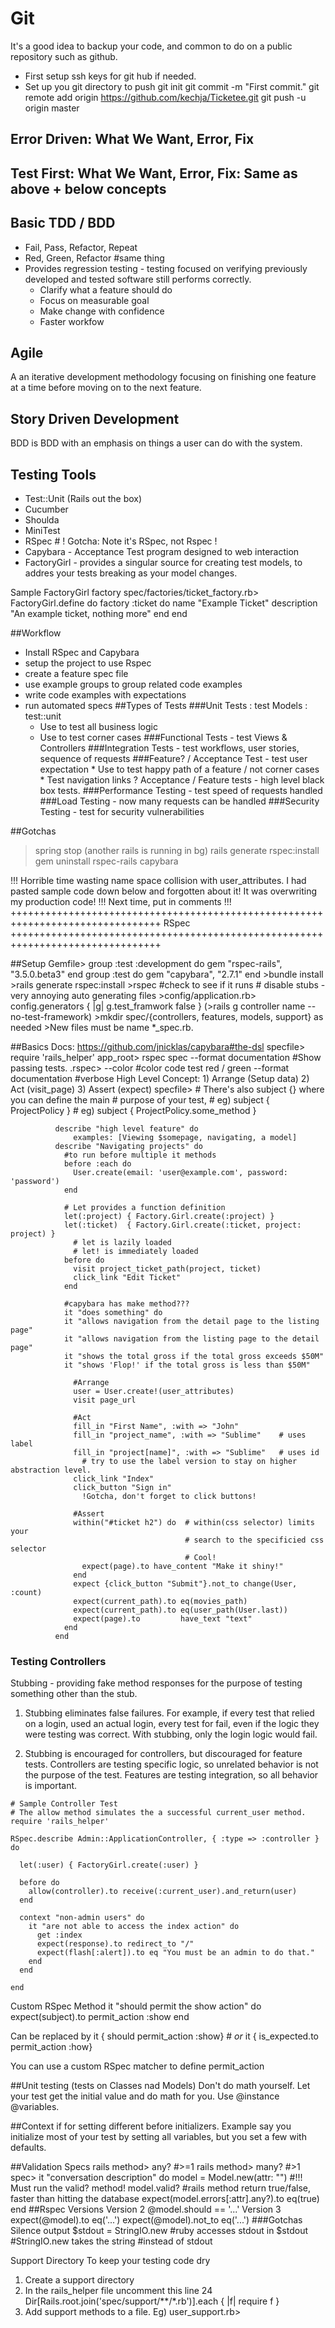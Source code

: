 

# Git
  It's a good idea to backup your code, and common to do on a public
  repository such as github.
  * First setup ssh keys for git hub if needed.
  * Set up you git directory to push
      git init
      git commit -m "First commit."
      git remote add origin https://github.com/kechja/Ticketee.git
      git push -u origin master

## Error Driven: What We Want, Error, Fix
## Test First: What We Want, Error, Fix: Same as above + below concepts
## Basic TDD / BDD 
* Fail, Pass, Refactor, Repeat
* Red, Green, Refactor                  #same thing
* Provides regression testing - testing focused on verifying previously
    developed and tested software still performs correctly.
  * Clarify what a feature should do
  * Focus on measurable goal
  * Make change with confidence
  * Faster workfow

## Agile
  A an iterative development methodology focusing on finishing one feature at 
  a time before moving on to the next feature.
## Story Driven Development
  BDD is BDD with an emphasis on things a user can do with the system.
## Testing Tools
  * Test::Unit (Rails out the box)
  * Cucumber
  * Shoulda
  * MiniTest
  * RSpec # ! Gotcha: Note it's RSpec, not Rspec !
  * Capybara - Acceptance Test program designed to web interaction
  * FactoryGirl - provides a singular source for creating test models, to
      addres your tests breaking as your model changes.

Sample FactoryGirl factory
  spec/factories/ticket_factory.rb>
    FactoryGirl.define do
      factory :ticket do
        name "Example Ticket"
        description "An example ticket, nothing more"
      end
    end

##Workflow
  * Install RSpec and Capybara
  * setup the project to use Rspec
  * create a feature spec file
  * use example groups to group related code examples
  * write code examples with expectations
  * run automated specs
##Types of Tests
  ###Unit Tests : test Models : test::unit
    * Use to test all business logic
    * Use to test corner cases
  ###Functional Tests - test Views & Controllers
  ###Integration Tests - test workflows, user stories, sequence of requests ###Feature? / Acceptance Test - test user expectation * Use to test happy path of a feature / not corner cases * Test navigation links
  ?  Acceptance / Feature tests - high level black box tests.
  ###Performance Testing - test speed of requests handled
  ###Load Testing - now many requests can be handled
  ###Security Testing - test for security vulnerabilities

##Gotchas
>spring stop (another rails is running in bg)
>rails generate rspec:install
>gem uninstall rspec-rails capybara

!!! Horrible time wasting name space collision with user_attributes.
I had pasted sample code down below and forgotten about it! It was
overwriting my production code! 
  !!! Next time, put in comments !!!
++++++++++++++++++++++++++++++++++++++++++++++++++++++++++++++++++++++++++++++++
RSpec
++++++++++++++++++++++++++++++++++++++++++++++++++++++++++++++++++++++++++++++++

##Setup
    Gemfile>
      group :test :development do
        gem "rspec-rails", "3.5.0.beta3"
      end
      group :test do
        gem "capybara", "2.7.1"
      end
    >bundle install
    >rails generate rspec:install
    >rspec                              #check to see if it runs
    # disable stubs - very annoying auto generating files
    >config/application.rb> config.generators { |g| g.test_framwork false }
    (>rails g controller name --no-test-framework)
    >mkdir spec/{controllers, features, models, support} as needed
    >New files must be name *_spec.rb.
    

##Basics
    Docs:
      https://github.com/jnicklas/capybara#the-dsl
    specfile> require 'rails_helper'
    app_root> rspec spec --format documentation  #Show passing tests.
    .rspec> --color                 #color code test red / green
            --format documentation  #verbose
    High Level Concept: 1) Arrange (Setup data) 2) Act (visit_page) 3) Assert (expect)
    specfile> 
              # There's also subject {} where you can define the main
              # purpose of your test, 
              # eg) subject { ProjectPolicy }
              # eg) subject { ProjectPolicy.some_method }
            
              describe "high level feature" do
                  examples: [Viewing $somepage, navigating, a model]
              describe "Navigating projects" do
                #to run before multiple it methods
                before :each do
                  User.create(email: 'user@example.com', password: 'password')
                end 
  
                # Let provides a function definition
                let(:project) { Factory.Girl.create(:project) }
                let(:ticket)  { Factory.Girl.create(:ticket, project: project) }
                  # let is lazily loaded
                  # let! is immediately loaded
                before do
                  visit project_ticket_path(project, ticket)
                  click_link "Edit Ticket"
                end

                #capybara has make method???
                it "does something" do
                it "allows navigation from the detail page to the listing page"
                it "allows navigation from the listing page to the detail page"
                it "shows the total gross if the total gross exceeds $50M"
                it "shows 'Flop!' if the total gross is less than $50M"
                
                  #Arrange
                  user = User.create!(user_attributes)
                  visit page_url

                  #Act
                  fill_in "First Name", :with => "John"
                  fill_in "project_name", :with => "Sublime"    # uses label
                  fill_in "project[name]", :with => "Sublime"   # uses id
                    # try to use the label version to stay on higher abstraction level.
                  click_link "Index"
                  click_button "Sign in"
                    !Gotcha, don't forget to click buttons!

                  #Assert
                  within("#ticket h2") do  # within(css selector) limits your
                                           # search to the specificied css selector
                                           # Cool!
                    expect(page).to have_content "Make it shiny!"
                  end
                  expect {click_button "Submit"}.not_to change(User, :count)
                  expect(current_path).to eq(movies_path)
                  expect(current_path).to eq(user_path(User.last))
                  expect(page).to         have_text "text"
                end
              end

### Testing Controllers
  
 Stubbing - providing fake method responses for the purpose of testing
  something other than the stub.  
  
  1. Stubbing eliminates false failures.
  For example, if every test that relied on a login, used an actual
  login, every test for fail, even if the logic they were testing 
  was correct.  With stubbing, only the login logic would fail.

  2. Stubbing is encouraged for controllers, but discouraged for
  feature tests. Controllers are testing specific logic, so
  unrelated behavior is not the purpose of the test.
  Features are testing integration, so all behavior is important.
    
    # Sample Controller Test
    # The allow method simulates the a successful current_user method.
    require 'rails_helper'
    
    RSpec.describe Admin::ApplicationController, { :type => :controller } do
    
      let(:user) { FactoryGirl.create(:user) }
    
      before do
        allow(controller).to receive(:current_user).and_return(user)
      end
    
      context "non-admin users" do
        it "are not able to access the index action" do
          get :index
          expect(response).to redirect_to "/"                                                                                                      
          expect(flash[:alert]).to eq "You must be an admin to do that."
        end
      end
    
    end

Custom RSpec Method
it "should permit the show action" do
  expect(subject).to permit_action :show
  end

Can be replaced by
it { should permit_action :show} # *or* 
it { is_expected.to permit_action :how}

You can use a custom RSpec matcher to define permit_action

##Unit testing (tests on Classes nad Models)
    Don't do math yourself.
    Let your test get the initial value and do math for you.
    Use @instance @variables.

##Context if for setting different before initializers.
    Example say you initialize most of your test by setting all variables,
    but you set a few with defaults.

##Validation Specs
    rails method> any?    #>=1
    rails method> many?   #>1
    spec> it "conversation description" do
            model = Model.new(attr: "")
                                      #!!! Must run the valid? method!
            model.valid?              #rails method return true/false, faster than hitting the database
            expect(model.errors[:attr].any?).to eq(true)
          end
##Rspec Versions
    Version 2
      @model.should == '...'
    Version 3
      expect(@model).to eq('...')
      expect(@model).not_to eq('...')
###Gotchas
    Silence output 
      $stdout = StringIO.new  #ruby accesses stdout in $stdout
                              #StringIO.new takes the string
                              #instead of stdout

Support Directory
  To keep your testing code dry
  1) Create a support directory
  2) In the rails_helper file uncomment this line
     24 Dir[Rails.root.join('spec/support/**/*.rb')].each { |f| require f }             
  3) Add support methods to a file.
      Eg) user_support.rb>
